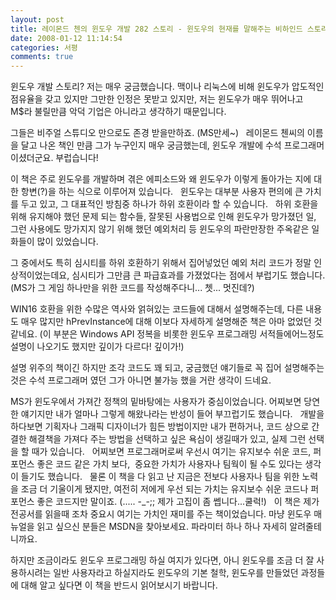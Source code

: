 ```yaml
---
layout: post
title: 레이몬드 첸의 윈도우 개발 282 스토리 - 윈도우의 현재를 말해주는 비하인드 스토리
date: 2008-01-12 11:14:54
categories: 서평
comments: true
---
```


윈도우 개발 스토리? 저는 매우 궁금했습니다. 맥이나 리눅스에 비해 윈도우가 압도적인 점유율을 갖고 있지만 그만한 인정은 못받고 있지만, 저는 윈도우가 매우 뛰어나고 M$라 불릴만큼 악덕 기업은 아니라고 생각하기 때문입니다. 

그들은 비주얼 스튜디오 만으로도 존경 받을만하죠. (MS만세~)
 
레이몬드 첸씨의 이름을 달고 나온 책인 만큼 그가 누구인지 매우 궁금했는데, 윈도우 개발에 수석 프로그래머 이셨더군요. 부럽습니다!

이 책은 주로 윈도우를 개발하며 겪은 에피소드와 왜 윈도우가 이렇게 돌아가는 지에 대한 항변(?)을 하는 식으로 이루어져 있습니다.
 
윈도우는 대부분 사용자 편의에 큰 가치를 두고 있고, 그 대표적인 방침중 하나가 하위 호환이라 할 수 있습니다.
 
하위 호환을 위해 유지해야 했던 문제 되는 함수들, 잘못된 사용법으로 인해 윈도우가 망가졌던 일, 그런 사용에도 망가지지 않기 위해 했던 예외처리 등 윈도우의 파란만장한 주옥같은 일화들이 많이 있었습니다.

그 중에서도 특히 심시티를 하위 호환하기 위해서 집어넣었던 예외 처리 코드가 정말 인상적이었는데요, 심시티가 그만큼 큰 파급효과를 가졌었다는 점에서 부럽기도 했습니다. (MS가 그 게임 하나만을 위한 코드를 작성해주다니... 쳇... 멋진데?)

WIN16 호환을 위한 수많은 역사와 얽혀있는 코드들에 대해서 설명해주는데, 다른 내용도 매우 많지만 hPrevInstance에 대해 이보다 자세하게 설명해준 책은 아마 없었던 것 같네요. (이 부분은 Windows API 정복을 비롯한 윈도우 프로그래밍 서적들에어느정도 설명이 나오기도 했지만 깊이가 다르다! 깊이가!) 

설명 위주의 책이긴 하지만 조각 코드도 꽤 되고, 궁금했던 얘기들로 꼭 집어 설명해주는 것은 수석 프로그래머 였던 그가 아니면 불가능 했을 거란 생각이 드네요.

MS가 윈도우에서 가져간 정책의 밑바탕에는 사용자가 중심이었습니다. 어찌보면 당연한 얘기지만 내가 얼마나 그렇게 해왔나라는 반성이 들어 부끄럽기도 했습니다.
 
개발을 하다보면 기획자나 그래픽 디자이너가 힘든 방법이지만 내가 편하거나, 코드 상으로 간결한 해결책을 가져다 주는 방법을 선택하고 싶은 욕심이 생길때가 있고, 실제 그런 선택을 할 때가 있습니다.
 
어찌보면 프로그래머로써 우선시 여기는 유지보수 쉬운 코드, 퍼포먼스 좋은 코드 같은 가치 보다,  중요한 가치가 사용자나 팀웍이 될 수도 있다는 생각이 들기도 했습니다.
 
물론 이 책을 다 읽고 난 지금은 전보다 사용자나 팀을 위한 노력을 조금 더 기울이게 됐지만, 여전히 저에게 우선 되는 가치는 유지보수 쉬운 코드나 퍼포먼스 좋은 코드지만 말이죠. (..... -_-;; 제가 고집이 좀 쎕니다...쿨럭!)
 
이 책은 제가 전공서를 읽을때 조차 중요시 여기는 가치인 재미를 주는 책이었습니다. 마냥 윈도우 매뉴얼을 읽고 싶으신 분들은 MSDN을 찾아보세요. 파라미터 하나 하나 자세히 알려줄테니까요.

하지만 조금이라도 윈도우 프로그래밍 하실 여지가 있다면, 아니 윈도우를 조금 더 잘 사용하시려는 일반 사용자라고 하실지라도 윈도우의 기본 철학, 윈도우를 만들었던 과정들에 대해 알고 싶다면 이 책을 반드시 읽어보시기 바랍니다.